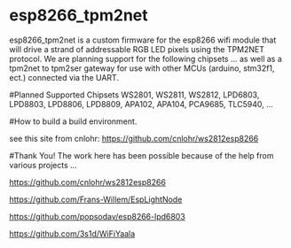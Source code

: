 # esp8266_tpm2net
esp8266_tpm2net is a custom firmware for the esp8266 wifi module that will drive a strand of addressable RGB LED pixels using the TPM2NET protocol.  We are planning support for the following chipsets ... as well as a tpm2net to tpm2ser gateway for use with other MCUs (arduino, stm32f1, ect.) connected via the UART.

#Planned Supported Chipsets
WS2801, WS2811, WS2812, LPD6803, LPD8803, LPD8806, LPD8809, APA102, APA104, PCA9685, TLC5940, ...

#How to build a build environment.

see this site from cnlohr: https://github.com/cnlohr/ws2812esp8266

#Thank You!
The work here has been possible because of the help from various projects ...

https://github.com/cnlohr/ws2812esp8266

https://github.com/Frans-Willem/EspLightNode

https://github.com/popsodav/esp8266-lpd6803

https://github.com/3s1d/WiFiYaala


